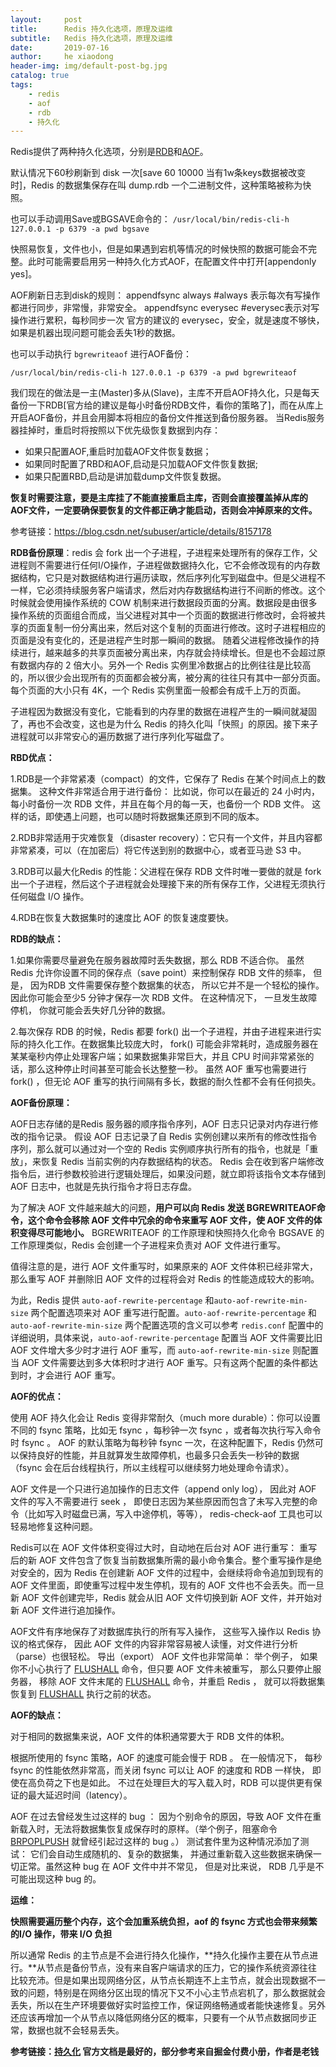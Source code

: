 ```yaml
---
layout:     post
title:      Redis 持久化选项，原理及运维
subtitle:   Redis 持久化选项，原理及运维
date:       2019-07-16
author:     he xiaodong
header-img: img/default-post-bg.jpg
catalog: true
tags:
    - redis
    - aof
    - rdb
    - 持久化
---
```


Redis提供了两种持久化选项，分别是[RDB](http://redis.io/topics/persistence#snapshotting)和[AOF](http://redis.io/topics/persistence#snapshotting)。

默认情况下60秒刷新到 disk 一次[save 60 10000 当有1w条keys数据被改变时]，Redis 的数据集保存在叫 dump.rdb 一个二进制文件，这种策略被称为快照。

也可以手动调用Save或BGSAVE命令的：
`/usr/local/bin/redis-cli-h 127.0.0.1 -p 6379 -a pwd bgsave`

快照易恢复，文件也小，但是如果遇到宕机等情况的时候快照的数据可能会不完整。此时可能需要启用另一种持久化方式AOF，在配置文件中打开[appendonly yes]。

AOF刷新日志到disk的规则：
appendfsync always #always 表示每次有写操作都进行同步，非常慢，非常安全。
appendfsync everysec #everysec表示对写操作进行累积，每秒同步一次
官方的建议的 everysec，安全，就是速度不够快，如果是机器出现问题可能会丢失1秒的数据。

也可以手动执行 `bgrewriteaof` 进行AOF备份：

`/usr/local/bin/redis-cli-h 127.0.0.1 -p 6379 -a pwd bgrewriteaof`

我们现在的做法是一主(Master)多从(Slave)，主库不开启AOF持久化，只是每天备份一下RDB[官方给的建议是每小时备份RDB文件，看你的策略了]，而在从库上开启AOF备份，并且会用脚本将相应的备份文件推送到备份服务器。
当Redis服务器挂掉时，重启时将按照以下优先级恢复数据到内存：

- 如果只配置AOF,重启时加载AOF文件恢复数据；
- 如果同时配置了RBD和AOF,启动是只加载AOF文件恢复数据;
- 如果只配置RBD,启动是讲加载dump文件恢复数据。

**恢复时需要注意，要是主库挂了不能直接重启主库，否则会直接覆盖掉从库的AOF文件，一定要确保要恢复的文件都正确才能启动，否则会冲掉原来的文件。**

参考链接：<https://blog.csdn.net/subuser/article/details/8157178>


**RDB备份原理**：redis 会 fork 出一个子进程，子进程来处理所有的保存工作，父进程则不需要进行任何I/O操作，子进程做数据持久化，它不会修改现有的内存数据结构，它只是对数据结构进行遍历读取，然后序列化写到磁盘中。但是父进程不一样，它必须持续服务客户端请求，然后对内存数据结构进行不间断的修改。这个时候就会使用操作系统的 COW 机制来进行数据段页面的分离。数据段是由很多操作系统的页面组合而成，当父进程对其中一个页面的数据进行修改时，会将被共享的页面复制一份分离出来，然后对这个复制的页面进行修改。这时子进程相应的页面是没有变化的，还是进程产生时那一瞬间的数据。 随着父进程修改操作的持续进行，越来越多的共享页面被分离出来，内存就会持续增长。但是也不会超过原有数据内存的 2 倍大小。另外一个 Redis 实例里冷数据占的比例往往是比较高的，所以很少会出现所有的页面都会被分离，被分离的往往只有其中一部分页面。每个页面的大小只有 4K，一个 Redis 实例里面一般都会有成千上万的页面。

子进程因为数据没有变化，它能看到的内存里的数据在进程产生的一瞬间就凝固了，再也不会改变，这也是为什么 Redis 的持久化叫「快照」的原因。接下来子进程就可以非常安心的遍历数据了进行序列化写磁盘了。

**RBD优点：**

1.RDB是一个非常紧凑（compact）的文件，它保存了 Redis 在某个时间点上的数据集。 这种文件非常适合用于进行备份： 比如说，你可以在最近的 24 小时内，每小时备份一次 RDB 文件，并且在每个月的每一天，也备份一个 RDB 文件。 这样的话，即使遇上问题，也可以随时将数据集还原到不同的版本。

2.RDB非常适用于灾难恢复（disaster recovery）：它只有一个文件，并且内容都非常紧凑，可以（在加密后）将它传送到别的数据中心，或者亚马逊 S3 中。

3.RDB可以最大化Redis 的性能：父进程在保存 RDB 文件时唯一要做的就是 fork 出一个子进程，然后这个子进程就会处理接下来的所有保存工作，父进程无须执行任何磁盘 I/O 操作。

4.RDB在恢复大数据集时的速度比 AOF 的恢复速度要快。
 
**RDB的缺点：**

1.如果你需要尽量避免在服务器故障时丢失数据，那么 RDB 不适合你。 虽然 Redis 允许你设置不同的保存点（save point）来控制保存 RDB 文件的频率， 但是， 因为RDB 文件需要保存整个数据集的状态， 所以它并不是一个轻松的操作。 因此你可能会至少5 分钟才保存一次 RDB 文件。 在这种情况下， 一旦发生故障停机， 你就可能会丢失好几分钟的数据。

2.每次保存 RDB 的时候，Redis 都要 fork() 出一个子进程，并由子进程来进行实际的持久化工作。在数据集比较庞大时， fork() 可能会非常耗时，造成服务器在某某毫秒内停止处理客户端；如果数据集非常巨大，并且 CPU 时间非常紧张的话，那么这种停止时间甚至可能会长达整整一秒。 虽然 AOF 重写也需要进行 fork() ，但无论 AOF 重写的执行间隔有多长，数据的耐久性都不会有任何损失。


**AOF备份原理：**

AOF日志存储的是Redis 服务器的顺序指令序列，AOF 日志只记录对内存进行修改的指令记录。 假设 AOF 日志记录了自 Redis 实例创建以来所有的修改性指令序列，那么就可以通过对一个空的 Redis 实例顺序执行所有的指令，也就是「重放」，来恢复 Redis 当前实例的内存数据结构的状态。 Redis 会在收到客户端修改指令后，进行参数校验进行逻辑处理后，如果没问题，就立即将该指令文本存储到 AOF 日志中，也就是先执行指令才将日志存盘。

为了解决 AOF 文件越来越大的问题，**用户可以向 Redis 发送 BGREWRITEAOF命令，这个命令会移除 AOF 文件中冗余的命令来重写 AOF 文件，使 AOF 文件的体积变得尽可能地小。**
BGREWRITEAOF 的工作原理和快照持久化命令 BGSAVE 的工作原理类似，Redis 会创建一个子进程来负责对 AOF 文件进行重写。

值得注意的是，进行 AOF 文件重写时，如果原来的 AOF 文件体积已经非常大，那么重写 AOF 并删除旧 AOF 文件的过程将会对 Redis 的性能造成较大的影响。

为此，Redis 提供 `auto-aof-rewrite-percentage` 和`auto-aof-rewrite-min-size` 两个配置选项来对 AOF 重写进行配置。`auto-aof-rewrite-percentage` 和 `auto-aof-rewrite-min-size` 两个配置选项的含义可以参考 `redis.conf` 配置中的详细说明，具体来说，`auto-aof-rewrite-percentage` 配置当 AOF 文件需要比旧 AOF 文件增大多少时才进行 AOF 重写，而 `auto-aof-rewrite-min-size` 则配置当 AOF 文件需要达到多大体积时才进行 AOF 重写。只有这两个配置的条件都达到时，才会进行 AOF 重写。

**AOF的优点：**

使用 AOF 持久化会让 Redis 变得非常耐久（much more durable）：你可以设置不同的 fsync 策略，比如无 fsync ，每秒钟一次 fsync ，或者每次执行写入命令时 fsync 。 AOF 的默认策略为每秒钟 fsync 一次，在这种配置下，Redis 仍然可以保持良好的性能，并且就算发生故障停机，也最多只会丢失一秒钟的数据（fsync 会在后台线程执行，所以主线程可以继续努力地处理命令请求）。

AOF 文件是一个只进行追加操作的日志文件（append only log）， 因此对 AOF 文件的写入不需要进行 seek ， 即使日志因为某些原因而包含了未写入完整的命令（比如写入时磁盘已满，写入中途停机，等等）， redis-check-aof 工具也可以轻易地修复这种问题。

Redis可以在 AOF 文件体积变得过大时，自动地在后台对 AOF 进行重写： 重写后的新 AOF 文件包含了恢复当前数据集所需的最小命令集合。整个重写操作是绝对安全的，因为 Redis 在创建新 AOF 文件的过程中，会继续将命令追加到现有的 AOF 文件里面，即使重写过程中发生停机，现有的 AOF 文件也不会丢失。而一旦新 AOF 文件创建完毕，Redis 就会从旧 AOF 文件切换到新 AOF 文件，并开始对新 AOF 文件进行追加操作。

AOF文件有序地保存了对数据库执行的所有写入操作， 这些写入操作以 Redis 协议的格式保存， 因此 AOF 文件的内容非常容易被人读懂，对文件进行分析（parse）也很轻松。 导出（export） AOF 文件也非常简单： 举个例子， 如果你不小心执行了 [FLUSHALL](http://redisdoc.com/server/flushall.html#flushall) 命令，但只要 AOF 文件未被重写， 那么只要停止服务器， 移除 AOF 文件末尾的 [FLUSHALL](http://redisdoc.com/server/flushall.html#flushall) 命令，并重启 Redis ， 就可以将数据集恢复到 [FLUSHALL](http://redisdoc.com/server/flushall.html#flushall) 执行之前的状态。

**AOF的缺点：**

对于相同的数据集来说，AOF 文件的体积通常要大于 RDB 文件的体积。

根据所使用的 fsync 策略，AOF 的速度可能会慢于 RDB 。 在一般情况下， 每秒 fsync 的性能依然非常高，而关闭 fsync 可以让 AOF 的速度和 RDB 一样快， 即使在高负荷之下也是如此。 不过在处理巨大的写入载入时，RDB 可以提供更有保证的最大延迟时间（latency）。

AOF 在过去曾经发生过这样的 bug ： 因为个别命令的原因，导致 AOF 文件在重新载入时，无法将数据集恢复成保存时的原样。（举个例子，阻塞命令 [BRPOPLPUSH](http://redisdoc.com/list/brpoplpush.html#brpoplpush) 就曾经引起过这样的 bug 。） 测试套件里为这种情况添加了测试： 它们会自动生成随机的、复杂的数据集， 并通过重新载入这些数据来确保一切正常。虽然这种 bug 在 AOF 文件中并不常见， 但是对比来说， RDB 几乎是不可能出现这种 bug 的。

**运维：**

**快照需要遍历整个内存，这个会加重系统负担，aof 的 fsync 方式也会带来频繁的I/O 操作，带来 I/O 负担**

所以通常 Redis 的主节点是不会进行持久化操作，**持久化操作主要在从节点进行。**从节点是备份节点，没有来自客户端请求的压力，它的操作系统资源往往比较充沛。但是如果出现网络分区，从节点长期连不上主节点，就会出现数据不一致的问题，特别是在网络分区出现的情况下又不小心主节点宕机了，那么数据就会丢失，所以在生产环境要做好实时监控工作，保证网络畅通或者能快速修复。另外还应该再增加一个从节点以降低网络分区的概率，只要有一个从节点数据同步正常，数据也就不会轻易丢失。

**参考链接：[持久化](http://redisdoc.com/topic/persistence.html) 官方文档是最好的，部分参考来自掘金付费小册，作者是老钱**
